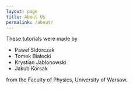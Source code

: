 ```yaml
---
layout: page
title: About Us
permalink: /about/
---
```


These tutorials were made by
- Paweł Sidorczak
- Tomek Białecki
- Krystian Jabłonowski
- Jakub Korsak

from the Faculty of Physics, University of Warsaw.
